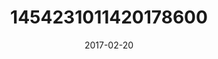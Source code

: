 ---
title: "1454231011420178600"
image: "2017-02-20 19.04.27 1454231011420178600_46248401"
date: "2017-02-20"
type: "photo"
---